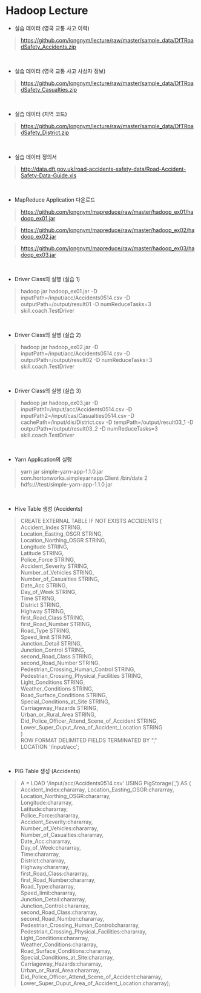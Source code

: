 Hadoop Lecture
==================

- 실습 데이터 (영국 교통 사고 이력)

> https://github.com/longnym/lecture/raw/master/sample_data/DfTRoadSafety_Accidents.zip

<br>

- 실습 데이터 (영국 교통 사고 사상자 정보)

> https://github.com/longnym/lecture/raw/master/sample_data/DfTRoadSafety_Casualties.zip

<br>

- 실습 데이터 (지역 코드)

> https://github.com/longnym/lecture/raw/master/sample_data/DfTRoadSafety_District.zip

<br>

- 실습 데이터 정의서

> http://data.dft.gov.uk/road-accidents-safety-data/Road-Accident-Safety-Data-Guide.xls

<br>

- MapReduce Application 다운로드

> https://github.com/longnym/mapreduce/raw/master/hadoop_ex01/hadoop_ex01.jar

> https://github.com/longnym/mapreduce/raw/master/hadoop_ex02/hadoop_ex02.jar

> https://github.com/longnym/mapreduce/raw/master/hadoop_ex03/hadoop_ex03.jar

<br>

- Driver Class의 실행 (실습 1)

>hadoop jar hadoop_ex01.jar -D inputPath=/input/acc/Accidents0514.csv -D outputPath=/output/result01 -D numReduceTasks=3 skill.coach.TestDriver

<br>

- Driver Class의 실행 (실습 2)

>hadoop jar hadoop_ex02.jar -D inputPath=/input/acc/Accidents0514.csv -D outputPath=/output/result02 -D numReduceTasks=3 skill.coach.TestDriver

<br>

- Driver Class의 실행 (실습 3)

>hadoop jar hadoop_ex03.jar -D inputPath1=/input/acc/Accidents0514.csv -D inputPath2=/input/cas/Casualties0514.csv -D cachePath=/input/dis/District.csv -D tempPath=/output/result03_1 -D outputPath=/output/result03_2 -D numReduceTasks=3 skill.coach.TestDriver

<br>

- Yarn Application의 실행

>yarn jar simple-yarn-app-1.1.0.jar com.hortonworks.simpleyarnapp.Client /bin/date 2 hdfs:///test/simple-yarn-app-1.1.0.jar

<br>

- Hive Table 생성 (Accidents)

>CREATE EXTERNAL TABLE IF NOT EXISTS ACCIDENTS (
<br>Accident_Index           STRING,
<br>Location_Easting_OSGR    STRING,
<br>Location_Northing_OSGR   STRING,
<br>Longitude                STRING,
<br>Latitude                 STRING,
<br>Police_Force             STRING,
<br>Accident_Severity        STRING,
<br>Number_of_Vehicles       STRING,
<br>Number_of_Casualties     STRING,
<br>Date_Acc                 STRING,
<br>Day_of_Week              STRING,
<br>Time                     STRING,
<br>District                 STRING,
<br>Highway                  STRING,
<br>first_Road_Class           STRING,
<br>first_Road_Number          STRING,
<br>Road_Type                STRING,
<br>Speed_limit              STRING,
<br>Junction_Detail          STRING,
<br>Junction_Control         STRING,
<br>second_Road_Class           STRING,
<br>second_Road_Number          STRING,
<br>Pedestrian_Crossing_Human_Control            STRING,
<br>Pedestrian_Crossing_Physical_Facilities      STRING,
<br>Light_Conditions                             STRING,
<br>Weather_Conditions                           STRING,
<br>Road_Surface_Conditions                      STRING,
<br>Special_Conditions_at_Site                   STRING,
<br>Carriageway_Hazards                          STRING,
<br>Urban_or_Rural_Area                          STRING,
<br>Did_Police_Officer_Attend_Scene_of_Accident  STRING,
<br>Lower_Super_Ouput_Area_of_Accident_Location  STRING
<br>)
<br>ROW FORMAT DELIMITED FIELDS TERMINATED BY ","
<br>LOCATION '/input/acc';

<br>

- PIG Table 생성 (Accidents)

>A = LOAD '/input/acc/Accidents0514.csv' USING PigStorage(',') AS (
<br>Accident_Index:chararray, Location_Easting_OSGR:chararray, Location_Northing_OSGR:chararray, 
<br>Longitude:chararray, 
<br>Latitude:chararray, 
<br>Police_Force:chararray, 
<br>Accident_Severity:chararray, 
<br>Number_of_Vehicles:chararray, 
<br>Number_of_Casualties:chararray, 
<br>Date_Acc:chararray, 
<br>Day_of_Week:chararray, 
<br>Time:chararray, 
<br>District:chararray, 
<br>Highway:chararray, 
<br>first_Road_Class:chararray, 
<br>first_Road_Number:chararray, 
<br>Road_Type:chararray, 
<br>Speed_limit:chararray, 
<br>Junction_Detail:chararray, 
<br>Junction_Control:chararray, 
<br>second_Road_Class:chararray, 
<br>second_Road_Number:chararray, 
<br>Pedestrian_Crossing_Human_Control:chararray, 
<br>Pedestrian_Crossing_Physical_Facilities:chararray, 
<br>Light_Conditions:chararray, 
<br>Weather_Conditions:chararray, 
<br>Road_Surface_Conditions:chararray, 
<br>Special_Conditions_at_Site:chararray, 
<br>Carriageway_Hazards:chararray, 
<br>Urban_or_Rural_Area:chararray, 
<br>Did_Police_Officer_Attend_Scene_of_Accident:chararray, 
<br>Lower_Super_Ouput_Area_of_Accident_Location:chararray);
